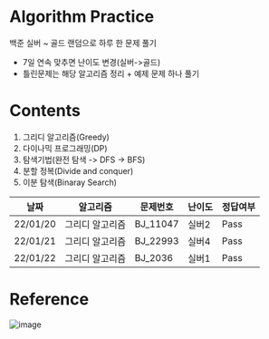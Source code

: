 # Algorithm Practice
백준 실버 ~ 골드 랜덤으로 하루 한 문제 풀기
- 7일 연속 맞추면 난이도 변경(실버->골드)
- 틀린문제는 해당 알고리즘 정리 + 예제 문제 하나 풀기

# Contents
1. 그리디 알고리즘(Greedy)
2. 다이나믹 프로그래밍(DP)
3. 탐색기법(완전 탐색 -> DFS -> BFS)
4. 분할 정복(Divide and conquer)
5. 이분 탐색(Binaray Search)

|날짜|알고리즘|문제번호|난이도|정답여부|
|----|-------|-------|------|-------|
|22/01/20|그리디 알고리즘|BJ_11047|실버2|Pass|
|22/01/21|그리디 알고리즘|BJ_22993|실버4|Pass|
|22/01/22|그리디 알고리즘|BJ_2036|실버1|Pass|


# Reference
![image](https://user-images.githubusercontent.com/60570098/150297347-61d6d498-58ef-4c82-994c-77080a5b8da4.png)

